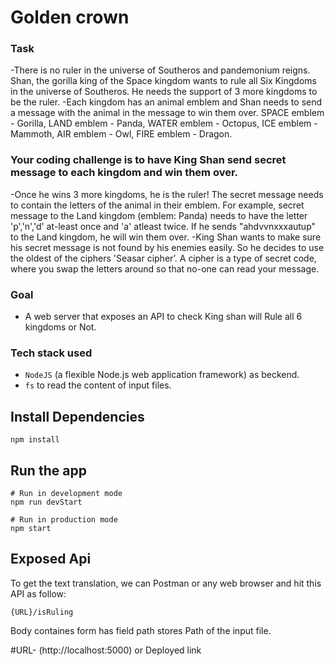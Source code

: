 # Golden crown


### Task
-There is no ruler in the universe of Southeros and pandemonium reigns. Shan, the gorilla king of the Space kingdom
wants to rule all Six Kingdoms in the universe of Southeros. He needs the support of 3 more kingdoms to be the ruler.
-Each kingdom has an animal emblem and Shan needs to send a message with the animal in the message to win them over.
SPACE emblem - Gorilla, LAND emblem - Panda, WATER emblem - Octopus,
ICE emblem - Mammoth, AIR emblem - Owl, FIRE emblem - Dragon. 
### Your coding challenge is to have King Shan send secret message to each kingdom and win them over.
-Once he wins 3 more kingdoms, he is the ruler! The secret message needs to contain the letters of the animal in their emblem.
For example, secret message to the Land kingdom (emblem: Panda) needs to have the letter 'p','n','d' at-least once and 'a' atleast twice. If he sends "ahdvvnxxxautup" to the Land kingdom, he will win them over.
-King Shan wants to make sure his secret message is not found by his enemies easily. So he decides to use the oldest of the
ciphers 'Seasar cipher’. A cipher is a type of secret code, where you swap the letters around so that no-one can read your
message.

### Goal
- A web server that exposes an API to check King shan will Rule all 6 kingdoms or Not.


### Tech stack used
-  `NodeJS`  (a flexible Node.js web application framework) as beckend.
-  `fs` to read the content of input files.

## Install Dependencies

```
npm install
```

## Run the app
```
# Run in development mode
npm run devStart

# Run in production mode
npm start
```

## Exposed Api 
To get the text translation, we can Postman or any web browser and hit this API as follow:

```
{URL}/isRuling

```
Body containes form has field path stores Path of the input file. 

#URL- (http://localhost:5000) or Deployed link 

